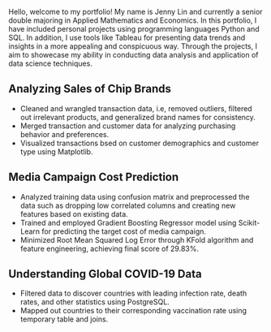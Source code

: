Hello, welcome to my portfolio! My name is Jenny Lin and currently a senior double majoring in Applied Mathematics and Economics. In this portfolio, I have included personal projects using programming languages Python and SQL. In addition, I use tools like Tableau for presenting data trends and insights in a more appealing and conspicuous way. Through the projects, I aim to showecase my ability in conducting data analysis and application of data science techniques. 

## Analyzing Sales of Chip Brands
* Cleaned and wrangled transaction data, i.e, removed outliers, filtered out irrelevant products, and generalized brand names for consistency.
* Merged transaction and customer data for analyzing purchasing behavior and preferences.
* Visualized transactions bsed on customer demographics and customer type using Matplotlib.

## Media Campaign Cost Prediction
* Analyzed training data using confusion matrix and preprocessed the data such as dropping low correlated columns and creating new features based on existing data.
* Trained and employed Gradient Boosting Regressor model using Scikit-Learn for predicting the target cost of media campaign.
* Minimized Root Mean Squared Log Error through KFold algorithm and feature engineering, achieving final score of 29.83%.

## Understanding Global COVID-19 Data
* Filtered data to discover countries with leading infection rate, death rates, and other statistics using PostgreSQL.
* Mapped out countries to their corresponding vaccination rate using temporary table and joins. 

